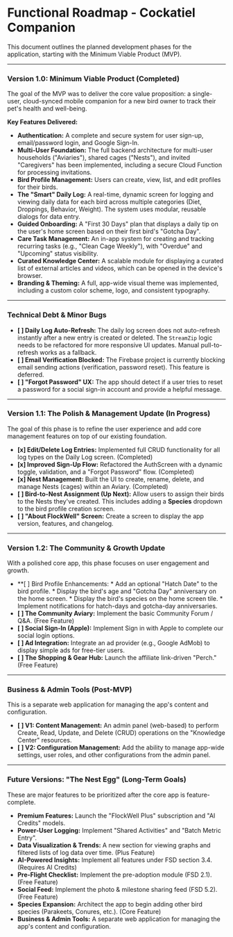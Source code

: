 # Functional Roadmap - Cockatiel Companion

This document outlines the planned development phases for the application, starting with the Minimum Viable Product (MVP).

---

### **Version 1.0: Minimum Viable Product (Completed)**

The goal of the MVP was to deliver the core value proposition: a single-user, cloud-synced mobile companion for a new bird owner to track their pet's health and well-being.

**Key Features Delivered:**
*   **Authentication:** A complete and secure system for user sign-up, email/password login, and Google Sign-In.
*   **Multi-User Foundation:** The full backend architecture for multi-user households ("Aviaries"), shared cages ("Nests"), and invited "Caregivers" has been implemented, including a secure Cloud Function for processing invitations.
*   **Bird Profile Management:** Users can create, view, list, and edit profiles for their birds.
*   **The "Smart" Daily Log:** A real-time, dynamic screen for logging and viewing daily data for each bird across multiple categories (Diet, Droppings, Behavior, Weight). The system uses modular, reusable dialogs for data entry.
*   **Guided Onboarding:** A "First 30 Days" plan that displays a daily tip on the user's home screen based on their first bird's "Gotcha Day".
*   **Care Task Management:** An in-app system for creating and tracking recurring tasks (e.g., "Clean Cage Weekly"), with "Overdue" and "Upcoming" status visibility.
*   **Curated Knowledge Center:** A scalable module for displaying a curated list of external articles and videos, which can be opened in the device's browser.
*   **Branding & Theming:** A full, app-wide visual theme was implemented, including a custom color scheme, logo, and consistent typography.

---
### **Technical Debt & Minor Bugs**

*   **[ ] Daily Log Auto-Refresh:** The daily log screen does not auto-refresh instantly after a new entry is created or deleted. The `StreamZip` logic needs to be refactored for more responsive UI updates. Manual pull-to-refresh works as a fallback.
*   **[ ] Email Verification Blocked:** The Firebase project is currently blocking email sending actions (verification, password reset). This feature is deferred.
*   **[ ] "Forgot Password" UX:** The app should detect if a user tries to reset a password for a social sign-in account and provide a helpful message.

---
### **Version 1.1: The Polish & Management Update (In Progress)**

The goal of this phase is to refine the user experience and add core management features on top of our existing foundation.

*   **[x] Edit/Delete Log Entries:** Implemented full CRUD functionality for all log types on the Daily Log screen. (Completed)
*   **[x] Improved Sign-Up Flow:** Refactored the AuthScreen with a dynamic toggle, validation, and a "Forgot Password" flow. (Completed)
*   **[x] Nest Management:** Built the UI to create, rename, delete, and manage Nests (cages) within an Aviary. (Completed)
*   **[ ] Bird-to-Nest Assignment (Up Next):** Allow users to assign their birds to the Nests they've created. This includes adding a **Species** dropdown to the bird profile creation screen.
*   **[ ] "About FlockWell" Screen:** Create a screen to display the app version, features, and changelog.

---
### **Version 1.2: The Community & Growth Update**

With a polished core app, this phase focuses on user engagement and growth.

*   **[ ] Bird Profile Enhancements:
        *   Add an optional "Hatch Date" to the bird profile.
        *   Display the bird's age and "Gotcha Day" anniversary on the home screen.
        *   Display the bird's species on the home screen tile.
        *   Implement notifications for hatch-days and gotcha-day anniversaries.
*   **[ ] The Community Aviary:** Implement the basic Community Forum / Q&A. (Free Feature)
*   **[ ] Social Sign-In (Apple):** Implement Sign in with Apple to complete our social login options.
*   **[ ] Ad Integration:** Integrate an ad provider (e.g., Google AdMob) to display simple ads for free-tier users.
*   **[ ] The Shopping & Gear Hub:** Launch the affiliate link-driven "Perch." (Free Feature)

---

### **Business & Admin Tools (Post-MVP)**

This is a separate web application for managing the app's content and configuration.

*   **[ ] V1: Content Management:** An admin panel (web-based) to perform Create, Read, Update, and Delete (CRUD) operations on the "Knowledge Center" resources.
*   **[ ] V2: Configuration Management:** Add the ability to manage app-wide settings, user roles, and other configurations from the admin panel.

---

### **Future Versions: "The Nest Egg" (Long-Term Goals)**

These are major features to be prioritized after the core app is feature-complete.

*   **Premium Features:** Launch the "FlockWell Plus" subscription and "AI Credits" models.
*   **Power-User Logging:** Implement "Shared Activities" and "Batch Metric Entry".
*   **Data Visualization & Trends:** A new section for viewing graphs and filtered lists of log data over time. (Plus Feature)
*   **AI-Powered Insights:** Implement all features under FSD section 3.4. (Requires AI Credits)
*   **Pre-Flight Checklist:** Implement the pre-adoption module (FSD 2.1). (Free Feature)
*   **Social Feed:** Implement the photo & milestone sharing feed (FSD 5.2). (Free Feature)
*   **Species Expansion:** Architect the app to begin adding other bird species (Parakeets, Conures, etc.). (Core Feature)
*   **Business & Admin Tools:** A separate web application for managing the app's content and configuration.